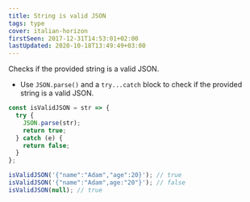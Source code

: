 ```yaml
---
title: String is valid JSON
tags: type
cover: italian-horizon
firstSeen: 2017-12-31T14:53:01+02:00
lastUpdated: 2020-10-18T13:49:49+03:00
---
```


Checks if the provided string is a valid JSON.

- Use `JSON.parse()` and a `try...catch` block to check if the provided string is a valid JSON.

```js
const isValidJSON = str => {
  try {
    JSON.parse(str);
    return true;
  } catch (e) {
    return false;
  }
};
```

```js
isValidJSON('{"name":"Adam","age":20}'); // true
isValidJSON('{"name":"Adam",age:"20"}'); // false
isValidJSON(null); // true
```
